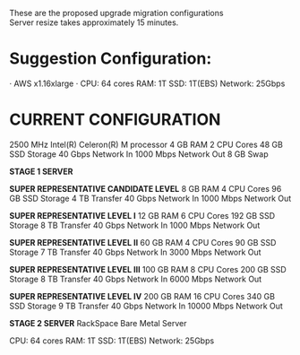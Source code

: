 These are the proposed upgrade migration configurations  
Server resize takes approximately 15 minutes.


# Suggestion Configuration:
· AWS x1.16xlarge
· CPU: 64 cores
RAM: 1T
SSD: 1T(EBS)
Network: 25Gbps


# CURRENT CONFIGURATION
2500 MHz Intel(R) Celeron(R) M processor
4 	GB RAM
2 	CPU Cores
48 	GB SSD Storage
40 	Gbps Network In
1000 	Mbps Network Out
8 GB Swap


**STAGE 1 SERVER**

**SUPER REPRESENTATIVE CANDIDATE LEVEL**
8 	GB RAM
4 	CPU Cores
96 	GB SSD Storage
4 	TB Transfer
40 	Gbps Network In
1000 	Mbps Network Out

**SUPER REPRESENTATIVE LEVEL I**
12 	GB RAM
6 	CPU Cores
192 	GB SSD Storage
8 	TB Transfer
40 	Gbps Network In
1000 	Mbps Network Out

**SUPER REPRESENTATIVE LEVEL II**
60 	GB RAM
4 	CPU Cores
90 	GB SSD Storage
7 	TB Transfer
40 	Gbps Network In
3000 	Mbps Network Out

**SUPER REPRESENTATIVE LEVEL III**
100 	GB RAM
8 	CPU Cores
200 	GB SSD Storage
8 	TB Transfer
40 	Gbps Network In
6000 	Mbps Network Out

**SUPER REPRESENTATIVE LEVEL IV**
200 	GB RAM
16 	CPU Cores
340 	GB SSD Storage
9 	TB Transfer
40 	Gbps Network In
10000 	Mbps Network Out



**STAGE 2 SERVER**
RackSpace Bare Metal Server

CPU: 64 cores
RAM: 1T
SSD: 1T(EBS)
Network: 25Gbps

